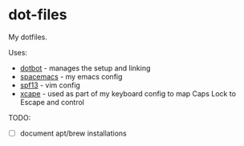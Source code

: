 # dot-files
My dotfiles.

Uses:
* [dotbot] - manages the setup and linking
* [spacemacs] - my emacs config
* [spf13] - vim config
* [xcape] - used as part of my keyboard config to map Caps Lock to Escape and control


TODO:

- [ ] document apt/brew installations

[dotbot]: https://github.com/anishathalye/dotbot
[spacemacs]: https://github.com/syl20bnr/spacemacs
[spf13]: https://github.com/spf13/spf13-vim
[xcape]: https://github.com/alols/xcape
